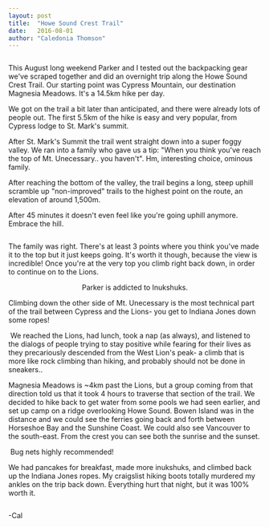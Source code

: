 ```yaml
---
layout: post
title:  "Howe Sound Crest Trail"
date:   2016-08-01
author: "Caledonia Thomson"
---
```


<div class="row">
	<a href="http://res.cloudinary.com/vegemitesoup/image/upload/v1470372932/howe-sound-crest/6.jpg"><img class="lazy" data-original="http://res.cloudinary.com/vegemitesoup/image/upload/v1470372932/howe-sound-crest/6.jpg" /></a>   
</div>

This August long weekend Parker and I tested out the backpacking gear we've scraped together and did an overnight trip along the Howe Sound Crest Trail. Our starting point was Cypress Mountain, our destination Magnesia Meadows. It's a 14.5km hike per day.

We got on the trail a bit later than anticipated, and there were already lots of people out. The first 5.5km of the hike is easy and very popular, from Cypress lodge to St. Mark's summit.

After St. Mark's Summit the trail went straight down into a super foggy valley. We ran into a family who gave us a tip: "When you think you've reach the top of Mt. Unecessary.. you haven't". Hm, interesting choice, ominous family.

<div class="row">
<div class="col-sm-4 col-xs-12">
	<a href="http://res.cloudinary.com/vegemitesoup/image/upload/v1470372932/howe-sound-crest/1.jpg"><img class="lazy" data-original="http://res.cloudinary.com/vegemitesoup/image/upload/v1470372932/howe-sound-crest/1.jpg" /></a>
</div>

<div class="col-sm-4 col-xs-12">
	<a href="http://res.cloudinary.com/vegemitesoup/image/upload/a_auto_right/v1470631135/howe-sound-crest/DSC05925.jpg"><img class="lazy" data-original="http://res.cloudinary.com/vegemitesoup/image/upload/a_auto_right/v1470631135/howe-sound-crest/DSC05925.jpg" /></a>
</div>

<div class="col-sm-4 col-xs-12"> 
After reaching the bottom of the valley, the trail begins a long, steep uphill scramble up "non-improved" trails to the highest point on the route, an elevation of around 1,500m.

After 45 minutes it doesn't even feel like you're going uphill anymore. Embrace the hill.
</div>
</div>

<div class="row">
	<a href="http://res.cloudinary.com/vegemitesoup/image/upload/v1470372932/howe-sound-crest/3.jpg"><img class="lazy" data-original="http://res.cloudinary.com/vegemitesoup/image/upload/v1470372932/howe-sound-crest/3.jpg" /></a>   
</div>

 The family was right. There's at least 3 points where you think you've made it to the top but it just keeps going. It's worth it though, because the view is incredible! Once you're at the very top you climb right back down, in order to continue on to the Lions. 

<div class="row">                   
	<a href="http://res.cloudinary.com/vegemitesoup/image/upload/v1470372932/howe-sound-crest/0.jpg"><img class="lazy" data-original="http://res.cloudinary.com/vegemitesoup/image/upload/v1470372932/howe-sound-crest/0.jpg" /></a> 
</div>  

<div class="row">
<div class="col-sm-6 col-xs-12">
	<a href="http://res.cloudinary.com/vegemitesoup/image/upload/v1470372932/howe-sound-crest/8.jpg"><img class="lazy" data-original="http://res.cloudinary.com/vegemitesoup/image/upload/v1470372932/howe-sound-crest/8.jpg" /></a>
</div>

<div class="col-sm-6 col-xs-12">
	<a href="http://res.cloudinary.com/vegemitesoup/image/upload/v1470372932/howe-sound-crest/7.jpg"><img class="lazy" data-original="http://res.cloudinary.com/vegemitesoup/image/upload/v1470372932/howe-sound-crest/7.jpg" /></a>
</div>
</div>

<center>Parker is addicted to Inukshuks.</center>

<div class="row">
<div class="col-sm-6 col-xs-12">
	<a href="http://res.cloudinary.com/vegemitesoup/image/upload/v1470372932/howe-sound-crest/9.jpg"><img class="lazy" data-original="http://res.cloudinary.com/vegemitesoup/image/upload/v1470372932/howe-sound-crest/9.jpg" /></a>
</div>

<div class="col-sm-6 col-xs-12">
	<a href="http://res.cloudinary.com/vegemitesoup/image/upload/v1470372932/howe-sound-crest/10.jpg"><img class="lazy" data-original="http://res.cloudinary.com/vegemitesoup/image/upload/v1470372932/howe-sound-crest/10.jpg" /></a>
</div>
</div>

Climbing down the other side of Mt. Unecessary is the most technical part of the trail between Cypress and the Lions- you get to Indiana Jones down some ropes!

<div class="row">                   
	<a href="http://res.cloudinary.com/vegemitesoup/image/upload/v1470372932/howe-sound-crest/5.jpg"><img class="lazy" data-original="http://res.cloudinary.com/vegemitesoup/image/upload/v1470372932/howe-sound-crest/5.jpg" /></a>
</div> 

<div class="row">
<div class="col-sm-7 col-xs-12">
	<a href="http://res.cloudinary.com/vegemitesoup/image/upload/v1470372932/howe-sound-crest/12.jpg"><img class="lazy" data-original="http://res.cloudinary.com/vegemitesoup/image/upload/v1470372932/howe-sound-crest/12.jpg" /></a>
	We reached the Lions, had lunch, took a nap (as always), and listened to the dialogs of people trying to stay positive while fearing for their lives as they precariously descended from the West Lion's peak- a climb that is more like rock climbing than hiking, and probably should not be done in sneakers..
</div>

<div class="col-sm-5 col-xs-12">
	<a href="http://res.cloudinary.com/vegemitesoup/image/upload/v1470372932/howe-sound-crest/11.jpg"><img class="lazy" data-original="http://res.cloudinary.com/vegemitesoup/image/upload/v1470372932/howe-sound-crest/11.jpg" /></a>
</div>
</div>

Magnesia Meadows is ~4km past the Lions, but a group coming from that direction told us that it took 4 hours to traverse that section of the trail. We decided to hike back to get water from some pools we had seen earlier, and set up camp on a ridge overlooking Howe Sound. Bowen Island was in the distance and we could see the ferries going back and forth between Horseshoe Bay and the Sunshine Coast. We could also see Vancouver to the south-east. From the crest you can see both the sunrise and the sunset.

<div class="row">
<div class="col-sm-4 col-xs-12">
	<a href="http://res.cloudinary.com/vegemitesoup/image/upload/v1470372932/howe-sound-crest/14.jpg"><img class="lazy" data-original="http://res.cloudinary.com/vegemitesoup/image/upload/v1470372932/howe-sound-crest/14.jpg" /></a>
Bug nets highly recommended!
</div>
<div class="col-sm-8 col-xs-12">
	<a href="http://res.cloudinary.com/vegemitesoup/image/upload/v1470372932/howe-sound-crest/15.jpg"><img class="lazy" data-original="http://res.cloudinary.com/vegemitesoup/image/upload/v1470372932/howe-sound-crest/15.jpg" /></a>
</div>
</div>

<div class="row">                   
	<a href="http://res.cloudinary.com/vegemitesoup/image/upload/v1470372932/howe-sound-crest/13.jpg"><img class="lazy" data-original="http://res.cloudinary.com/vegemitesoup/image/upload/v1470372932/howe-sound-crest/13.jpg" /></a> 
</div>  

<div class="row">
<div class="col-sm-6 col-xs-12">
	<a href="http://res.cloudinary.com/vegemitesoup/image/upload/v1470372932/howe-sound-crest/16.jpg"><img class="lazy" data-original="http://res.cloudinary.com/vegemitesoup/image/upload/v1470372932/howe-sound-crest/16.jpg" /></a>
</div>
<div class="col-sm-6 col-xs-12">
	<a href="http://res.cloudinary.com/vegemitesoup/image/upload/v1470372932/howe-sound-crest/20.jpg"><img class="lazy" data-original="http://res.cloudinary.com/vegemitesoup/image/upload/v1470372932/howe-sound-crest/20.jpg" /></a>
</div>
</div>

<div class="row">
<div class="col-sm-6 col-xs-12">
	<a href="http://res.cloudinary.com/vegemitesoup/image/upload/v1470372932/howe-sound-crest/17.jpg"><img class="lazy" data-original="http://res.cloudinary.com/vegemitesoup/image/upload/v1470372932/howe-sound-crest/17.jpg" /></a>
</div>
<div class="col-sm-6 col-xs-12">
	<a href="http://res.cloudinary.com/vegemitesoup/image/upload/v1470372932/howe-sound-crest/19.jpg"><img class="lazy" data-original="http://res.cloudinary.com/vegemitesoup/image/upload/v1470372932/howe-sound-crest/19.jpg" /></a>
</div>
</div>

<div class="row">                   
	<a href="http://res.cloudinary.com/vegemitesoup/image/upload/v1470372932/howe-sound-crest/18.jpg"><img class="lazy" data-original="http://res.cloudinary.com/vegemitesoup/image/upload/v1470372932/howe-sound-crest/18.jpg" /></a> 
</div>  

We had pancakes for breakfast, made more inukshuks, and climbed back up the Indiana Jones ropes. My craigslist hiking boots totally murdered my ankles on the trip back down. Everything hurt that night, but it was 100% worth it.

<div class="row">
<div class="col-sm-6 col-xs-12">
	<a href="http://res.cloudinary.com/vegemitesoup/image/upload/v1470664970/howe-sound-crest/DSC06005.jpg"><img class="lazy" data-original="http://res.cloudinary.com/vegemitesoup/image/upload/v1470664970/howe-sound-crest/DSC06005.jpg" /></a>
</div>
<div class="col-sm-6 col-xs-12">
	<a href="http://res.cloudinary.com/vegemitesoup/image/upload/v1470372932/howe-sound-crest/21.jpg"><img class="lazy" data-original="http://res.cloudinary.com/vegemitesoup/image/upload/v1470372932/howe-sound-crest/21.jpg" /></a>
</div>
</div>

-Cal